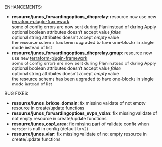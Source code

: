 <!-- markdownlint-disable-file MD013 MD041 -->
ENHANCEMENTS:

* **resource/junos_forwardingoptions_dhcprelay**: resource now use new [terraform-plugin-framework](https://github.com/hashicorp/terraform-plugin-framework)  
  some of config errors are now sent during Plan instead of during Apply  
  optional boolean attributes doesn't accept value *false*  
  optional string attributes doesn't accept *empty* value  
  the resource schema has been upgraded to have one-blocks in single mode instead of list
* **resource/junos_forwardingoptions_dhcprelay_group**: resource now use new [terraform-plugin-framework](https://github.com/hashicorp/terraform-plugin-framework)  
  some of config errors are now sent during Plan instead of during Apply  
  optional boolean attributes doesn't accept value *false*  
  optional string attributes doesn't accept *empty* value  
  the resource schema has been upgraded to have one-blocks in single mode instead of list

BUG FIXES:

* **resource/junos_bridge_domain**: fix missing validate of not empty resource in create/update functions
* **resource/junos_forwardingoptions_evpn_vxlan**: fix missing validate of not empty resource in create/update functions
* **resource/junos_ospf_area**: fix missing part of validate config when `version` is null in config (default to `v2`)
* **resource/junos_vlan**: fix missing validate of not empty resource in create/update functions
